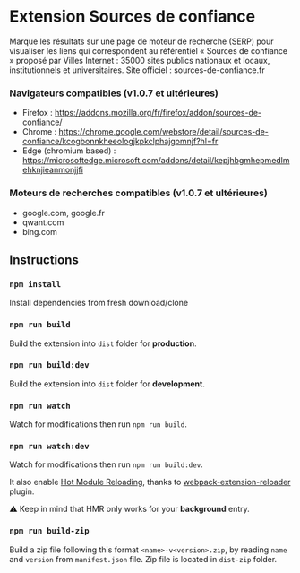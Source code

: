 # Extension Sources de confiance

Marque les résultats sur une page de moteur de recherche (SERP) pour visualiser les liens qui correspondent au référentiel « Sources de confiance » proposé par Villes Internet : 35000 sites publics nationaux et locaux, institutionnels et universitaires. Site officiel : sources-de-confiance.fr

### Navigateurs compatibles (v1.0.7 et ultérieures)

- Firefox : https://addons.mozilla.org/fr/firefox/addon/sources-de-confiance/
- Chrome : https://chrome.google.com/webstore/detail/sources-de-confiance/kcogbonnkheeologjkpkclphajgomnjf?hl=fr
- Edge (chromium based) : https://microsoftedge.microsoft.com/addons/detail/kepjhbgmhepmedlmehknjieanmonjjfi

### Moteurs de recherches compatibles (v1.0.7 et ultérieures)

- google.com, google.fr
- qwant.com
- bing.com

## Instructions

### `npm install`

Install dependencies from fresh download/clone

### `npm run build`

Build the extension into `dist` folder for **production**.

### `npm run build:dev`

Build the extension into `dist` folder for **development**.

### `npm run watch`

Watch for modifications then run `npm run build`.

### `npm run watch:dev`

Watch for modifications then run `npm run build:dev`.

It also enable [Hot Module Reloading](https://webpack.js.org/concepts/hot-module-replacement), thanks to [webpack-extension-reloader](https://github.com/rubenspgcavalcante/webpack-extension-reloader) plugin.

:warning: Keep in mind that HMR only works for your **background** entry.

### `npm run build-zip`

Build a zip file following this format `<name>-v<version>.zip`, by reading `name` and `version` from `manifest.json` file.
Zip file is located in `dist-zip` folder.

